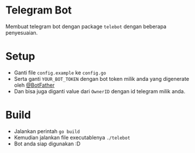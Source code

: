 # Telegram Bot

Membuat telegram bot dengan package `telebot` dengan beberapa penyesuaian.

# Setup
- Ganti file `config.example` ke `config.go`
- Serta ganti `YOUR_BOT_TOKEN` dengan bot token milik anda yang digenerate oleh [@BotFather](https://t.me/botfather)
- Dan bisa juga diganti value dari `OwnerID` dengan id telegram milik anda.

# Build
- Jalankan perintah `go build`
- Kemudian jalankan file executablenya `./telebot`
- Bot anda siap digunakan :D